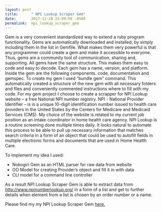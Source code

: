 ```yaml
---
layout: post
title:      " NPI Lookup Scraper Gem"
date:       2017-12-29 23:09:50 -0500
permalink:  npi_lookup_scraper_gem
---
```



Gem is a very convenient standardized way to extend a ruby program functionality.  Gems are automatically downloaded and installed, by simply including them in the list in Gemfile.  What makes them very powerful is that any programmer could create a gem and make it accessible to everyone. Thus, gems are a community tool of communication, sharing and, supporting.
All gems have the same structure. This makes them easy to code and easy to decode. Each gem has a name, version, and platform. Inside the gem are the following components. code, documentation and gemspec.
To create my gem I used “bundle gem” command. This automatically created a structure of the new gem with all necessary folders and files and conveniently commented instructions where to fill with my code.
For my gem project I choose to create a scrapper for NPI Lookup website – a free National NPI number registry. NPI - National Provider Identifier – is is a unique 10-digit identification number issued to health care providers in the United States by the Centers for Medicare and Medicaid Services (CMS). My choice of the website is related to my current job position as an intake coordinator in home health care agency. NPI Lookup is a routine screening done multiple times daily.  It looks natural to automate this process to be able to pull up necessary information that matches search criteria in a form of an object that could be used to autofill fields in multiple electronic forms and documents that are used in Home Health Care.

To implement my idea I used: 
 - Nokogiri Gem as an HTML parser for raw data from website
- OO Model for creating Provider’s object  and fill it in with data
- CLI model for a command line controller


As a result NPI Lookup Scraper Gem is able to extract data from http://www.npinumberlookup.org/ in a form of a list and get to further details when element from a list is chosen by an order number or a name.

Please find my  my   NPI Lookup Scraper Gem [here.](https://github.com/Mathwell/NPI-Lookup-Scraper)

